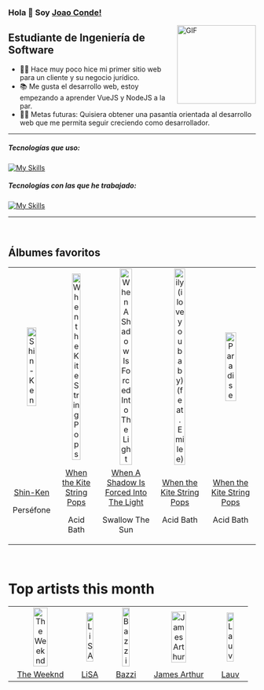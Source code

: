 ### Hola 👋 Soy [Joao Conde!](https://github.com/JoaoConde12)

<img align="right" alt="GIF" height="160px" src="https://media.giphy.com/media/Ah3zHH7hvsSB2/giphy.gif" />

## Estudiante de Ingeniería de Software

- 👨‍💻 Hace muy poco hice mi primer sitio web para un cliente y su negocio jurídico.
- 📚 Me gusta el desarrollo web, estoy empezando a aprender VueJS y NodeJS a la par.
- 💪🏼 Metas futuras: Quisiera obtener una pasantía orientada al desarrollo web que me permita seguir creciendo como desarrollador.

---

##### Tecnologías que uso:

[![My Skills](https://skillicons.dev/icons?i=,html,css,js,astro,npm,vite,postgres,mint)](https://skillicons.dev)

##### Tecnologías con las que he trabajado:

[![My Skills](https://skillicons.dev/icons?i=,py,django,docker,cs,java,dotnet,figma,mongodb)](https://skillicons.dev)

---

<p recentlyplayed, float='left'>
  <br>
  <h2>Álbumes favoritos</h2>
  <p></p>
  <table style='width:100%'>
    <tr align='center'>
      <td><img class='artists' src='https://images.weserv.nl/?mask=circle&url=https://i.scdn.co/image/ab67616d0000b273c48c0e5923c79c23163a32a1&w=600&h=600' alt='Shin-Ken' style='width:50%'>
      </td>
      <td><img class='artists' src='https://images.weserv.nl/?mask=circle&url=https://i.scdn.co/image/ab67616d0000b273b7e60bf3437eff4ac464195d&w=600&h=600' alt='When the Kite String Pops' style='width:50%'>
      </td>
      <td><img class='artists' src='https://images.weserv.nl/?mask=circle&url=https://lh3.googleusercontent.com/jCrPd6ZXNHEOC5ie12vJE_rZd-qpScK1CnZD7GVn-otPkUY-aUgCOW4cooPJrb1rHCsPSQHq3D4-ck0h=w544-h544-l90-rj&w=600&h=600' alt='When A Shadow Is Forced Into The Light' style='width:50%'>
      </td>
      <td><img class='artists' src='https://images.weserv.nl/?mask=circle&url=https://i.scdn.co/image/ab67616d0000b273b3de5764cc02f94714487c86' alt='ily (i love you baby) (feat. Emilee)' style='width:50%'>
      </td>
      <td><img class='artists' src='https://images.weserv.nl/?mask=circle&url=https://i.scdn.co/image/ab67616d0000b2733a376bd9b9b1f4b2686807db' alt='Paradise' style='width:50%'>
      </td>
    </tr>
    <tr align='center'>
      <td>
      <a href='https://music.youtube.com/playlist?list=OLAK5uy_mkW9VBbI4p4ErcHl1ujYVzQoSsPHrP3rY' target="_blank">Shin-Ken</a>
      <p>Perséfone</p>
      </td>
      <td>
      <a href='https://music.youtube.com/playlist?list=OLAK5uy_k3rUf095DtnN5T3sZhPWb6gqtjijGIbKc' target="_blank">When the Kite String Pops</a>
      <p>Acid Bath</p>
      </td>
      <td>
      <a href='https://music.youtube.com/playlist?list=OLAK5uy_k3rUf095DtnN5T3sZhPWb6gqtjijGIbKc' target="_blank">When A Shadow Is Forced Into The Light</a>
      <p>Swallow The Sun</p>
      </td>
      <td>
      <a href='https://music.youtube.com/playlist?list=OLAK5uy_k3rUf095DtnN5T3sZhPWb6gqtjijGIbKc' target="_blank">When the Kite String Pops</a>
      <p>Acid Bath</p>
      </td>
      <td>
      <a href='https://music.youtube.com/playlist?list=OLAK5uy_k3rUf095DtnN5T3sZhPWb6gqtjijGIbKc' target="_blank">When the Kite String Pops</a>
      <p>Acid Bath</p>
      </td>
    </tr>
  </table>
</p recentlyplayed>
<!------ .RECENTLY PLAYED ------>
<!------ TOP ARTISTS ------>

<p topartists, float='left'>
  <br>
  <h1>Top artists this month</h1>
  <p></p>
  <table style='width:100%'>
    <tr align='center'>
      <td><img class='artists' src='https://images.weserv.nl/?mask=circle&url=https://i.scdn.co/image/ab6761610000e5ebb5f9e28219c169fd4b9e8379' alt='The Weeknd' style='width:50%'>
      </td>
      <td><img class='artists' src='https://images.weserv.nl/?mask=circle&url=https://i.scdn.co/image/ab6761610000e5ebd30f119ef77a0252e17207cf' alt='LiSA' style='width:50%'>
      </td>
      <td><img class='artists' src='https://images.weserv.nl/?mask=circle&url=https://i.scdn.co/image/ab6761610000e5eb72a8e86c457085e7fdd3453f' alt='Bazzi' style='width:50%'>
      </td>
      <td><img class='artists' src='https://images.weserv.nl/?mask=circle&url=https://i.scdn.co/image/ab6761610000e5eb6867a4ce52401bd378bb5179' alt='James Arthur' style='width:50%'>
      </td>
      <td><img class='artists' src='https://images.weserv.nl/?mask=circle&url=https://i.scdn.co/image/ab6761610000e5eb5af53f295e6c42529fbd0873' alt='Lauv' style='width:50%'>
      </td>
    </tr>
    <tr align='center'>
      <td>
      <a href='https://open.spotify.com/artist/1Xyo4u8uXC1ZmMpatF05PJ'>The Weeknd</a>
      </td>
      <td>
      <a href='https://open.spotify.com/artist/0blbVefuxOGltDBa00dspv'>LiSA</a>
      </td>
      <td>
      <a href='https://open.spotify.com/artist/4GvEc3ANtPPjt1ZJllr5Zl'>Bazzi</a>
      </td>
      <td>
      <a href='https://open.spotify.com/artist/4IWBUUAFIplrNtaOHcJPRM'>James Arthur</a>
      </td>
      <td>
      <a href='https://open.spotify.com/artist/5JZ7CnR6gTvEMKX4g70Amv'>Lauv</a>
      </td>
    </tr>
  </table>
</p topartists>
<!------ .TOP ARTISTS ------>
